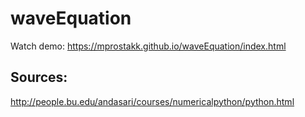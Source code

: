 # waveEquation

Watch demo: https://mprostakk.github.io/waveEquation/index.html

## Sources:
http://people.bu.edu/andasari/courses/numericalpython/python.html
